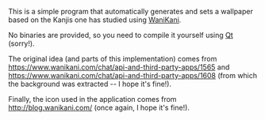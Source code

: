 This is a simple program that automatically generates and sets a wallpaper based on the Kanjis one has studied using [WaniKani](https://www.wanikani.com/).

No binaries are provided, so you need to compile it yourself using [Qt](https://www.qt.io/) (sorry!).

The original idea (and parts of this implementation) comes from https://www.wanikani.com/chat/api-and-third-party-apps/1565 and https://www.wanikani.com/chat/api-and-third-party-apps/1608 (from which the background was extracted -- I hope it's fine!).

Finally, the icon used in the application comes from http://blog.wanikani.com/ (once again, I hope it's fine!).
